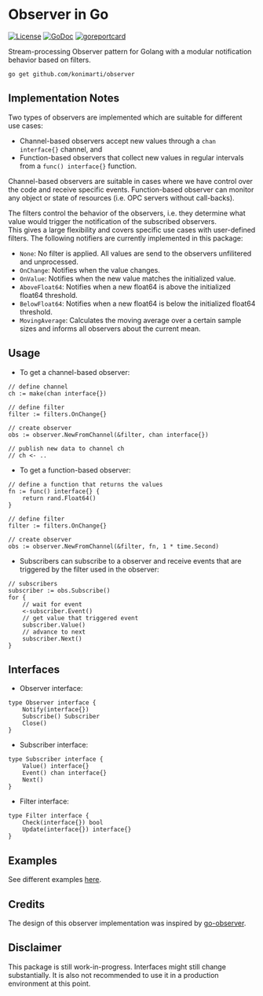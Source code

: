 # Observer in Go

[![License](http://img.shields.io/badge/license-MIT-red.svg?style=flat)](https://github.com/konimarti/observer/blob/master/LICENSE)
[![GoDoc](https://godoc.org/github.com/konimarti/observer?status.svg)](https://godoc.org/github.com/konimarti/observer)
[![goreportcard](https://goreportcard.com/badge/github.com/konimarti/observer)](https://goreportcard.com/report/github.com/konimarti/observer)

Stream-processing Observer pattern for Golang with a modular notification behavior based on filters.

```go get github.com/konimarti/observer```

## Implementation Notes
Two types of observers are implemented which are suitable for different use cases:
* Channel-based observers accept new values through a ```chan interface{}``` channel, and
* Function-based observers that collect new values in regular intervals from a ```func() interface{}``` function.

Channel-based observers are suitable in cases where we have control over the code and receive specific events. 
Function-based observer can monitor any object or state of resources (i.e. OPC servers without call-backs).

The filters control the behavior of the observers, i.e. they determine what value would trigger the notification of the subscribed observers.  
This gives a large flexibility and covers specific use cases with user-defined filters.
The following notifiers are currently implemented in this package:
- ```None```: No filter is applied. All values are send to the observers unfilitered and unprocessed.
- ```OnChange```: Notifies when the value changes.
- ```OnValue```: Notifies when the new value matches the initialized value.
- ```AboveFloat64```: Notifies when a new float64 is above the initialized float64 threshold.
- ```BelowFloat64```: Notifies when a new float64 is below the initialized float64 threshold.
- ```MovingAverage```: Calculates the moving average over a certain sample sizes and informs all observers about the current mean.

## Usage

* To get a channel-based observer:
```
// define channel
ch := make(chan interface{})

// define filter
filter := filters.OnChange{}

// create observer
obs := observer.NewFromChannel(&filter, chan interface{})

// publish new data to channel ch
// ch <- ..
```

* To get a function-based observer:
```
// define a function that returns the values
fn := func() interface{} {
	return rand.Float64()
}

// define filter
filter := filters.OnChange{}

// create observer
obs := observer.NewFromChannel(&filter, fn, 1 * time.Second)
```

* Subscribers can subscribe to a observer and receive events that are triggered by the filter used in the observer:
```
// subscribers
subscriber := obs.Subscribe()
for {
	// wait for event
	<-subscriber.Event()
	// get value that triggered event
	subscriber.Value()
	// advance to next
	subscriber.Next()
}

```

## Interfaces

* Observer interface:
```
type Observer interface {
	Notify(interface{})
	Subscribe() Subscriber
	Close()
}
```

* Subscriber interface:
```
type Subscriber interface {
	Value() interface{}
	Event() chan interface{}
	Next()
}
```

* Filter interface:
```
type Filter interface {
	Check(interface{}) bool
	Update(interface{}) interface{}
}
```

## Examples

See different examples [here](https://github.com/konimarti/observer/tree/master/example).

## Credits

The design of this observer implementation was inspired by [go-observer](http://github.com/imkira/go-observer).

## Disclaimer

This package is still work-in-progress. Interfaces might still change substantially. It is also not recommended to use it in a production environment at this point.





